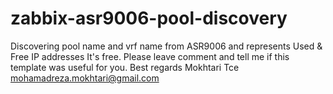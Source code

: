 # zabbix-asr9006-pool-discovery
Discovering pool name and vrf name from ASR9006
and represents Used & Free IP addresses
It's free. Please leave comment and tell me if this template was useful for you.
Best regards
Mokhtari Tce
mohamadreza.mokhtari@gmail.com

